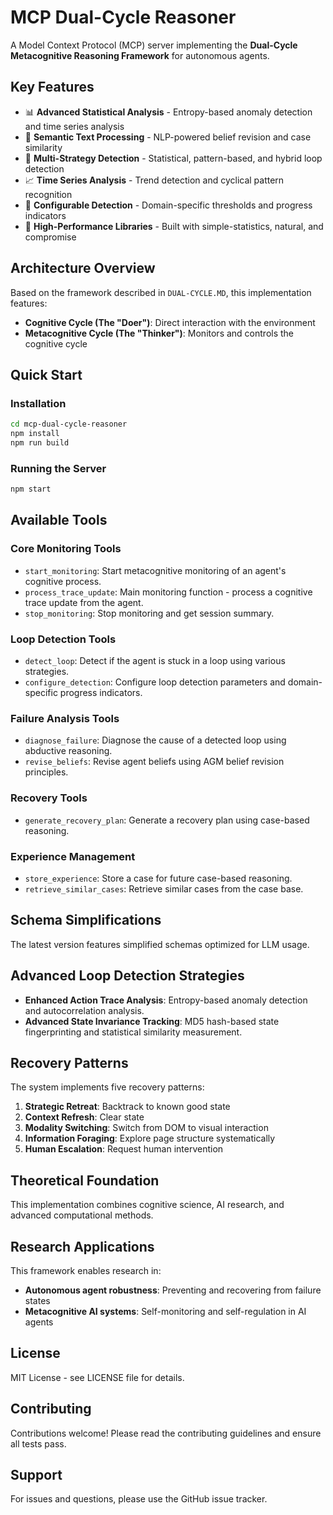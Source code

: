# MCP Dual-Cycle Reasoner

A Model Context Protocol (MCP) server implementing the **Dual-Cycle Metacognitive Reasoning Framework** for autonomous agents.

## Key Features

- 📊 **Advanced Statistical Analysis** - Entropy-based anomaly detection and time series analysis
- 🧠 **Semantic Text Processing** - NLP-powered belief revision and case similarity
- 🎯 **Multi-Strategy Detection** - Statistical, pattern-based, and hybrid loop detection
- 📈 **Time Series Analysis** - Trend detection and cyclical pattern recognition
- 🔧 **Configurable Detection** - Domain-specific thresholds and progress indicators
- 🚀 **High-Performance Libraries** - Built with simple-statistics, natural, and compromise

## Architecture Overview

Based on the framework described in `DUAL-CYCLE.MD`, this implementation features:

- **Cognitive Cycle (The "Doer")**: Direct interaction with the environment
- **Metacognitive Cycle (The "Thinker")**: Monitors and controls the cognitive cycle

## Quick Start

### Installation

```bash
cd mcp-dual-cycle-reasoner
npm install
npm run build
```

### Running the Server

```bash
npm start
```

## Available Tools

### Core Monitoring Tools

- `start_monitoring`: Start metacognitive monitoring of an agent's cognitive process.
- `process_trace_update`: Main monitoring function - process a cognitive trace update from the agent.
- `stop_monitoring`: Stop monitoring and get session summary.

### Loop Detection Tools

- `detect_loop`: Detect if the agent is stuck in a loop using various strategies.
- `configure_detection`: Configure loop detection parameters and domain-specific progress indicators.

### Failure Analysis Tools

- `diagnose_failure`: Diagnose the cause of a detected loop using abductive reasoning.
- `revise_beliefs`: Revise agent beliefs using AGM belief revision principles.

### Recovery Tools

- `generate_recovery_plan`: Generate a recovery plan using case-based reasoning.

### Experience Management

- `store_experience`: Store a case for future case-based reasoning.
- `retrieve_similar_cases`: Retrieve similar cases from the case base.

## Schema Simplifications

The latest version features simplified schemas optimized for LLM usage.

## Advanced Loop Detection Strategies

- **Enhanced Action Trace Analysis**: Entropy-based anomaly detection and autocorrelation analysis.
- **Advanced State Invariance Tracking**: MD5 hash-based state fingerprinting and statistical similarity measurement.

## Recovery Patterns

The system implements five recovery patterns:

1. **Strategic Retreat**: Backtrack to known good state
2. **Context Refresh**: Clear state
3. **Modality Switching**: Switch from DOM to visual interaction
4. **Information Foraging**: Explore page structure systematically
5. **Human Escalation**: Request human intervention

## Theoretical Foundation

This implementation combines cognitive science, AI research, and advanced computational methods.

## Research Applications

This framework enables research in:

- **Autonomous agent robustness**: Preventing and recovering from failure states
- **Metacognitive AI systems**: Self-monitoring and self-regulation in AI agents

## License

MIT License - see LICENSE file for details.

## Contributing

Contributions welcome! Please read the contributing guidelines and ensure all tests pass.

## Support

For issues and questions, please use the GitHub issue tracker.

